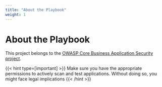 ```yaml
---
title: "About the Playbook"
weight: 1
---
```


# About the Playbook

This project belongs to the [OWASP Core Business Application Security project](https://owasp.org/www-project-core-business-application-security/).

{{< hint type=[important] >}}
Make sure you have the appropriate permissions to actively scan and test applications. Without doing so, you might face legal implications
{{< /hint >}}
